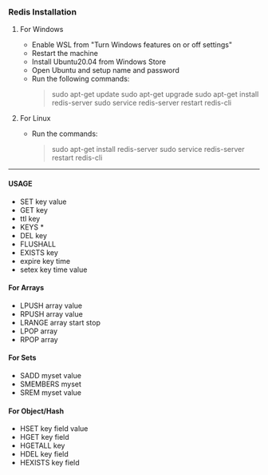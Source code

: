 ### Redis Installation

1. For Windows
	- Enable WSL from "Turn Windows features on or off settings"
	- Restart the machine
	- Install Ubuntu20.04 from Windows Store
	- Open Ubuntu and setup name and password
	- Run the following commands:
		>sudo apt-get update
		> sudo apt-get upgrade
		> sudo apt-get install redis-server
		> sudo service redis-server restart
		> redis-cli

2. For Linux
	- Run the commands:
		> sudo apt-get install redis-server
		> sudo service redis-server restart
		> redis-cli

-----------------------------------------------------------------------

#### USAGE
- SET key value
- GET key
- ttl key
- KEYS *
- DEL key
- FLUSHALL
- EXISTS key
- expire key time
- setex key time value
	

#### For Arrays  
- LPUSH array value
- RPUSH array value
- LRANGE array start stop
- LPOP array
- RPOP array


#### For Sets
- SADD myset value
- SMEMBERS myset
- SREM myset value


#### For Object/Hash
- HSET key field value 
- HGET key field
- HGETALL key
- HDEL key field
- HEXISTS key field


